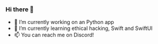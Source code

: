 ### Hi there 👋

- 🔭 I’m currently working on an Python app
- 🌱 I’m currently learning ethical hacking, Swift and SwiftUI
- 📫 You can reach me on Discord!
